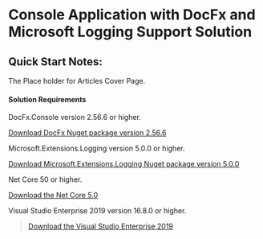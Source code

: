 # Console Application with DocFx and Microsoft Logging Support Solution

## Quick Start Notes:
The Place holder for Articles Cover Page.

#### Solution Requirements
DocFx.Console version 2.56.6 or higher. 

[Download DocFx Nuget package version 2.56.6](https://github.com/dotnet/docfx/releases/tag/v2.56.6)

Microsoft.Extensions.Logging version 5.0.0 or higher.

[Download Microsoft.Extensions.Logging Nuget package version 5.0.0](https://www.nuget.org/api/v2/package/Microsoft.Extensions.Logging/5.0.0)

Net Core 50 or higher.

[Download the Net Core 5.0](https://dotnet.microsoft.com/download/dotnet/5.0)

Visual Studio Enterprise 2019 version 16.8.0 or higher.

> [Download the Visual Studio Enterprise 2019](https://visualstudio.microsoft.com/thank-you-downloading-visual-studio/?sku=Enterprise&rel=16)





